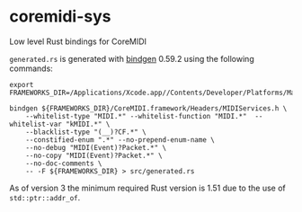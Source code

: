 # coremidi-sys

Low level Rust bindings for CoreMIDI

`generated.rs` is generated with [bindgen](https://github.com/rust-lang/rust-bindgen) 0.59.2 using the following commands:

```
export FRAMEWORKS_DIR=/Applications/Xcode.app//Contents/Developer/Platforms/MacOSX.platform/Developer/SDKs/MacOSX.sdk/System/Library/Frameworks

bindgen ${FRAMEWORKS_DIR}/CoreMIDI.framework/Headers/MIDIServices.h \
    --whitelist-type "MIDI.*" --whitelist-function "MIDI.*"  --whitelist-var "kMIDI.*" \
    --blacklist-type "(__)?CF.*" \
    --constified-enum ".*" --no-prepend-enum-name \
    --no-debug "MIDI(Event)?Packet.*" \
    --no-copy "MIDI(Event)?Packet.*" \
    --no-doc-comments \
    -- -F ${FRAMEWORKS_DIR} > src/generated.rs
```

As of version 3 the minimum required Rust version is 1.51 due to the use of `std::ptr::addr_of`.
